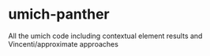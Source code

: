 umich-panther
=============

All the umich code including contextual element results and Vincenti/approximate approaches
